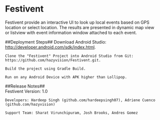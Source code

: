 # Festivent
Festivent provide an interactive UI to look up local events based on GPS location or select location. 
The results are presented in dynamic map view or listview with event information window attached to each event.

##Deployment Steps##
    Download Android Studio: http://developer.android.com/sdk/index.html.
    
    Clone the "Festivent" Project into Android Studio from Git: https://github.com/hazyvision/Festivent.git.
    
    Build the project using Gradle Build.
    
    Run on any Android Device with APK higher than Lollipop.
    
##Release Notes##   
    Festivent Version: 1.0
    
    Developers: Hardeep Singh (github.com/hardeepsingh07), Adriene Cuenco (github.com/hazyvision) 
    
    Support Team: Sharat Virunchipuram, Josh Brooks, Andres Gomez  